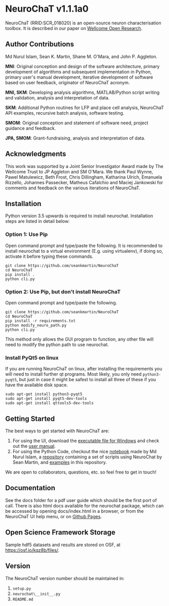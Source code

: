# NeuroChaT v1.1.1a0

NeuroChaT (RRID:SCR_018020) is an open-source neuron characterisation toolbox. It is described in our paper on [Wellcome Open Research](https://wellcomeopenresearch.org/articles/4-196).

## Author Contributions

Md Nurul Islam, Sean K. Martin, Shane M. O'Mara, and John P. Aggleton.

**MNI**: Original conception and design of the software architecture, primary development of algorithms and subsequent implementation in Python, primary user's manual development, iterative development of software based on user feedback, originator of NeuroChaT acronym.

**MNI, SKM**: Developing analysis algorithms, MATLAB/Python script writing and validation, analysis and interpretation of data.

**SKM**: Additional Python routines for LFP and place cell analysis, NeuroChaT API examples, recursive batch analysis, software testing.

**SMOM**: Original conception and statement of software need, project guidance and feedback.

**JPA, SMOM**: Grant-fundraising, analysis and interpretation of data.

## Acknowledgments

This work was supported by a Joint Senior Investigator Award made by The Wellcome Trust to JP Aggleton and SM O'Mara. We thank Paul Wynne, Pawel Matulewicz, Beth Frost, Chris Dillingham, Katharina Ulrich, Emanuela Rizzello, Johannes Passecker, Matheus Cafalchio and Maciej Jankowski for comments and feedback on the various iterations of NeuroChaT.

## Installation

Python version 3.5 upwards is required to install neurochat. Installation steps are listed in detail below:

### Option 1: Use Pip

Open command prompt and type/paste the following. It is recommended to install neurochat to a virtual environment (E.g. using virtualenv), if doing so, activate it before typing these commands.

```
git clone https://github.com/seankmartin/NeuroChaT
cd NeuroChaT
pip install .
python cli.py
```

### Option 2: Use Pip, but don't install NeuroChaT

Open command prompt and type/paste the following.

```
git clone https://github.com/seankmartin/NeuroChaT
cd NeuroChaT
pip install -r requirements.txt
python modify_neuro_path.py
python cli.py
```

This method only allows the GUI program to function, any other file will need to modify the python path to use neurochat.

### Install PyQt5 on linux

If you are running NeuroChaT on linux, after installing the requirements you will need to install further qt programs.
Most likely, you only need `python3-pyqt5`, but just in case it might be safest to install all three of these if you have the available disk space.

```
sudo apt-get install python3-pyqt5
sudo apt-get install pyqt5-dev-tools
sudo apt-get install qttools5-dev-tools
```

## Getting Started

The best ways to get started with NeuroChaT are:

1. For using the UI, download the [executable file for Windows](https://github.com/seankmartin/NeuroChaT/releases/tag/v1.1.0) and check out the [user manual](https://github.com/seankmartin/NeuroChaT/blob/master/docs/NeuroChaT%20User%20Guide.pdf).
2. For using the Python Code, checkout the nice [notebook](https://github.com/seankmartin/NeuroChaT/blob/master/notebooks/api_use_guide.ipynb) made by Md Nurul Islam, a [repository](https://github.com/seankmartin/NeuroChaT_API_Scripts) containing a set of scripts using NeuroChat by Sean Martin, and [examples](https://github.com/seankmartin/NeuroChaT/tree/master/examples) in this repository.

We are open to collaborators, questions, etc. so feel free to get in touch!

## Documentation

See the docs folder for a pdf user guide which should be the first port of call. There is also html docs available for the neurochat package, which can be accessed by opening docs/index.html in a browser, or from the NeuroChaT UI help menu, or on [Github Pages](https://seankmartin.github.io/NeuroChaT/docs/html/neurochat/index.html).

## Open Science Framework Storage

Sample hdf5 datasets and results are stored on OSF, at https://osf.io/kqz8b/files/.

## Version

The NeuroChaT version number should be maintained in:

1. `setup.py`
2. `neurochat\__init__.py`
3. `README.md`

